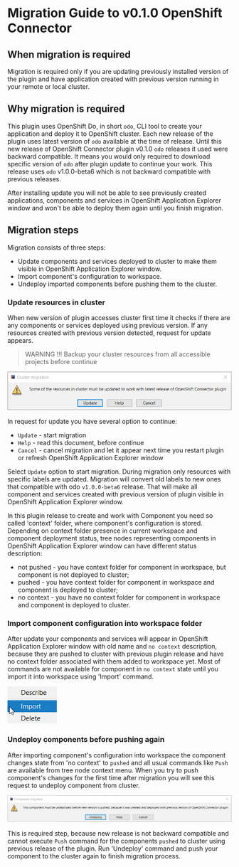 # Migration Guide to v0.1.0 OpenShift Connector

## When migration is required

Migration is required only if you are updating previously installed version of the plugin and have application created with previous version running in your remote or local cluster.

## Why migration is required

This plugin uses OpenShift Do, in short `odo`, CLI tool to create your application and deploy it to OpenShift cluster. Each new release of the plugin uses latest version of `odo` available at the time of release.  Until this new release of OpenShift Connector plugin v0.1.0 `odo` releases it used were backward compatible. It means you would only required to download specific version of `odo` after plugin update to continue your work. This release uses `odo` v1.0.0-beta6 which is not backward compatible with previous releases.

After installing update you will not be able to see previously created applications, components and services in OpenShift Application Explorer window and won't be able to deploy them again until you finish migration.

## Migration steps

Migration consists of three steps:
* Update components and services deployed to cluster to make them visible in OpenShift Application Explorer window.
* Import component's configuration to workspace.
* Undeploy imported components before pushing them to the cluster.

### Update resources in cluster
When new version of plugin accesses cluster first time it checks if there are any components or services deployed using previous version. If any resources created with previous version detected, request for update appears.

> WARNING !!! Backup your cluster resources from all accessible projects before continue

![image](cluster-migration-dialog.png)

In request for update you have several option to continue:
* `Update` - start migration
* `Help` - read this document, before continue
* `Cancel` - cancel migration and let it appear next time you restart plugin or refresh OpenShift Application Explorer window

Select `Update` option to start migration. During migration only resources with specific labels are updated. Migration will convert old labels to new ones that compatible with odo `v1.0.0-beta6` release. That will make all component and services created with previous version of plugin visible in OpenShift Application Explorer window.

In this plugin release to create and work with Component you need so called 'context' folder, where component's configuration is stored. Depending on context folder presence in current workspace and component deployment status, tree nodes representing components in OpenShift Application Explorer window can have different status description:
* not pushed - you have context folder for component in workspace, but component is not deployed to cluster;
* pushed - you have context folder for component in workspace and component is deployed to cluster;
* no context - you have no context folder for component in workspace and component is deployed to cluster.

### Import component configuration into workspace folder

After update your components and services will appear in OpenShift Application Explorer window with old name and `no context` description, because they are pushed to cluster with previous plugin release and have no context folder associated with them added to workspace yet. Most of commands are not available for component in `no context` state until you import it into workspace using 'Import' command.

![image](component-menu.png)

### Undeploy components before pushing again

After importing component's configuration into workspace the component changes state from 'no context' to `pushed` and all usual commands like `Push` are available from tree node context menu. When you try to push component's changes for the first time after migration you will see this request to undeploy component from cluster.

![image](component-undeploy-warming-dialog.png)

This is required step, because new release is not backward compatible and cannot execute `Push` command for the components `pushed` to cluster using previous release of the plugin. Run 'Undeploy' command and push your component to the cluster again to finish migration process.
